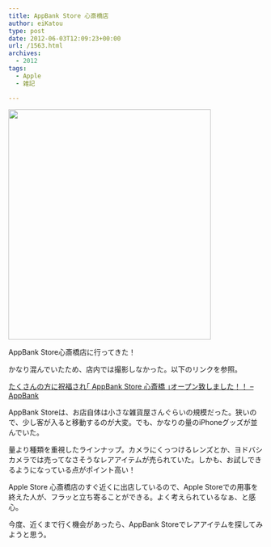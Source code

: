 ```yaml
---
title: AppBank Store 心斎橋店
author: eiKatou
type: post
date: 2012-06-03T12:09:23+00:00
url: /1563.html
archives:
  - 2012
tags:
  - Apple
  - 雑記

---
```

[<img src="http://eikatou.net/blog/wp-content/blog/uploads/2012/06/appbankstore.jpg" alt="" title="appbankstore" width="400" height="456" class="alignnone size-full wp-image-1564" srcset="/blog/uploads/2012/06/appbankstore.jpg 400w, /blog/uploads/2012/06/appbankstore-263x300.jpg 263w" sizes="(max-width: 400px) 100vw, 400px" />][1]
  
AppBank Store心斎橋店に行ってきた！

かなり混んでいたため、店内では撮影しなかった。以下のリンクを参照。
  
[たくさんの方に祝福され｢ AppBank Store 心斎橋 ｣オープン致しました！！ &#8211; AppBank][2]

AppBank Storeは、お店自体は小さな雑貨屋さんぐらいの規模だった。狭いので、少し客が入ると移動するのが大変。でも、かなりの量のiPhoneグッズが並んでいた。

量より種類を重視したラインナップ。カメラにくっつけるレンズとか、ヨドバシカメラでは売ってなさそうなレアアイテムが売られていた。しかも、お試しできるようになっている点がポイント高い！

Apple Store 心斎橋店のすぐ近くに出店しているので、Apple Storeでの用事を終えた人が、フラッと立ち寄ることができる。よく考えられているなぁ、と感心。

今度、近くまで行く機会があったら、AppBank Storeでレアアイテムを探してみようと思う。

 [1]: http://eikatou.net/blog/wp-content/blog/uploads/2012/06/appbankstore.jpg
 [2]: http://www.appbank.net/2012/06/01/iphone-news/420847.php

